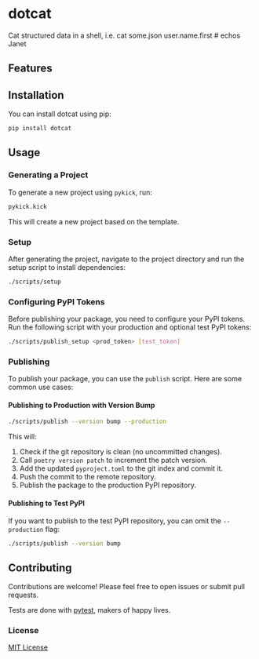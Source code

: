 # dotcat

Cat structured data in a shell, i.e. cat some.json user.name.first # echos Janet

## Features


## Installation

You can install dotcat using pip:

```bash
pip install dotcat
```

## Usage

### Generating a Project

To generate a new project using `pykick`, run:

```bash
pykick.kick
```

This will create a new project based on the template.

### Setup

After generating the project, navigate to the project directory and run the setup script to install dependencies:

```bash
./scripts/setup
```

### Configuring PyPI Tokens

Before publishing your package, you need to configure your PyPI tokens. Run the following script with your production and optional test PyPI tokens:

```bash
./scripts/publish_setup <prod_token> [test_token]
```

### Publishing

To publish your package, you can use the `publish` script. Here are some common use cases:

#### Publishing to Production with Version Bump

```bash
./scripts/publish --version bump --production
```

This will:
1. Check if the git repository is clean (no uncommitted changes).
2. Call `poetry version patch` to increment the patch version.
3. Add the updated `pyproject.toml` to the git index and commit it.
4. Push the commit to the remote repository.
5. Publish the package to the production PyPI repository.

#### Publishing to Test PyPI

If you want to publish to the test PyPI repository, you can omit the `--production` flag:

```bash
./scripts/publish --version bump
```

## Contributing

Contributions are welcome! Please feel free to open issues or submit pull requests.

Tests are done with [pytest](https://github.com/pytest-dev/pytest), makers of happy lives.

### License

[MIT License][def]

[def]: ./LICENSE
